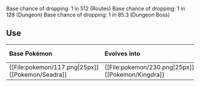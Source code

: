 Base chance of dropping: 1 in 512 (Routes)
Base chance of dropping: 1 in 128 (Dungeon)
Base chance of dropping: 1 in 85.3 (Dungeon Boss)
## Use
Base Pokémon |Evolves into |Available in
:---|:---|:---
[[File:pokemon/117.png\|25px]] [[Pokemon/Seadra]]  | [[File:pokemon/230.png\|25px]] [[Pokemon/Kingdra]] |Johto onward
